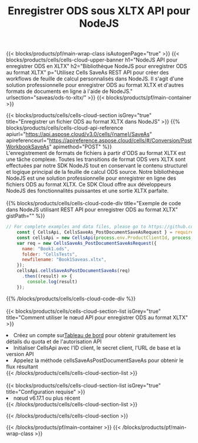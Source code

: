 ﻿---
title:  Enregistrer ODS sous XLTX API pour NodeJS
description: Utilisation du SDK Cloud Aspose.Cells pour NodeJS pour enregistrer le fichier au format ODS en tant que fichier au format XLTX.
url: /fr/nodejs/saveas/ods-to-xltx/
---
{{< blocks/products/pf/main-wrap-class isAutogenPage="true" >}}
{{< blocks/products/cells/cells-cloud-upper-banner h1="NodeJS API pour enregistrer ODS en XLTX" h2="Bibliothèque NodeJS pour enregistrer ODS au format XLTX" p="Utilisez Cells SaveAs REST API pour créer des workflows de feuille de calcul personnalisés dans NodeJS. Il s\'agit d\'une solution professionnelle pour enregistrer ODS au format XLTX et d\'autres formats de documents en ligne à l\'aide de NodeJS." urlsection="saveas/ods-to-xltx/" >}}
{{< blocks/products/pf/main-container >}}

{{< blocks/products/cells/cells-cloud-section isGrey="true" title="Enregistrer un fichier ODS au format XLTX dans NodeJS" >}}
{{% blocks/products/cells/cells-cloud-api-reference apiurl="https://api.aspose.cloud/v3.0/cells/{name}/SaveAs" apireferenceurl="https://apireference.aspose.cloud/cells/#/Conversion/PostWorkbookSaveAs" apimethod="POST" %}}
<br/>
L'enregistrement de formats de fichiers à partir d'ODS au format XLTX est une tâche complexe. Toutes les transitions de format ODS vers XLTX sont effectuées par notre SDK NodeJS tout en conservant le contenu structurel et logique principal de la feuille de calcul ODS source. Notre bibliothèque NodeJS est une solution professionnelle pour enregistrer en ligne des fichiers ODS au format XLTX. Ce SDK Cloud offre aux développeurs NodeJS des fonctionnalités puissantes et une sortie XLTX parfaite.
<br/>
<br/>
{{% blocks/products/cells/cells-cloud-code-div title="Exemple de code dans NodeJS utilisant REST API pour enregistrer ODS au format XLTX" gistPath="" %}}
  
```js
// For complete examples and data files, please go to https://github.com/aspose-cells-cloud/aspose-cells-cloud-node/
    const { CellsApi, CellsSaveAs_PostDocumentSaveAsRequest } = require("asposecellscloud");
    const cellsApi = new CellsApi(process.env.ProductClientId, process.env.ProductClientSecret);
    var req = new CellsSaveAs_PostDocumentSaveAsRequest({
      name: "Book1.ods",
      folder: "CellsTests",
      newfilename: "Book1Saveas.xltx",
    });
    cellsApi.cellsSaveAsPostDocumentSaveAs(req)
      .then((result) => {
        console.log(result)
    });
```
  
{{% /blocks/products/cells/cells-cloud-code-div %}}
<br/>
<br/>
{{< blocks/products/cells/cells-cloud-section-list isGrey="true" title="Comment utiliser le nœud API pour enregistrer ODS au format XLTX" >}}
<li> Créez un compte sur<a href="https://dashboard.aspose.cloud/">Tableau de bord</a> pour obtenir gratuitement les détails du quota et de l'autorisation API</li>
<li>Initialiser CellsApi avec l'ID client, le secret client, l'URL de base et la version API</li>
<li>Appelez la méthode cellsSaveAsPostDocumentSaveAs pour obtenir le flux résultant</li>
{{< /blocks/products/cells/cells-cloud-section-list >}}
<br/>
<br/>
{{< blocks/products/cells/cells-cloud-section-list isGrey="true" title="Configuration requise" >}}
<li>nœud v6.17.1 ou plus récent</li>
{{< /blocks/products/cells/cells-cloud-section-list >}}

{{< /blocks/products/cells/cells-cloud-section >}}

{{< /blocks/products/pf/main-container >}}
{{< /blocks/products/pf/main-wrap-class >}}
